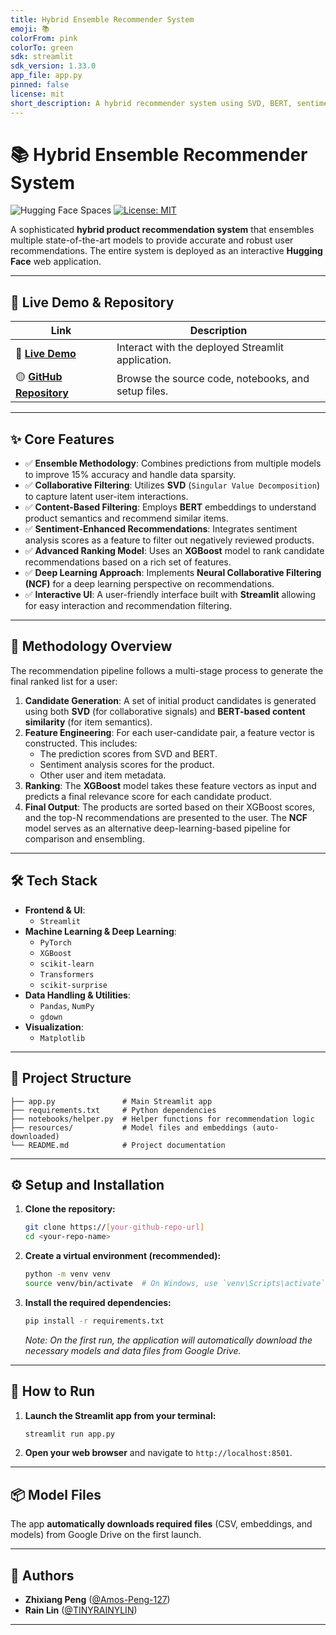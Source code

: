 ```yaml
---
title: Hybrid Ensemble Recommender System
emoji: 📚
colorFrom: pink
colorTo: green
sdk: streamlit
sdk_version: 1.33.0
app_file: app.py
pinned: false
license: mit
short_description: A hybrid recommender system using SVD, BERT, sentiment analysis, XGBoost, and NCF.
---
```


# 📚 Hybrid Ensemble Recommender System

![Hugging Face Spaces](https://img.shields.io/badge/%F0%9F%A4%97%20Hugging%20Face-Spaces-blue)
[![License: MIT](https://img.shields.io/badge/License-MIT-yellow.svg)](https://opensource.org/licenses/MIT)

A sophisticated **hybrid product recommendation system** that ensembles multiple state-of-the-art models to provide accurate and robust user recommendations. The entire system is deployed as an interactive **Hugging Face** web application.

---

## 🚀 Live Demo & Repository

| Link                                                                                            | Description                                         |
| ----------------------------------------------------------------------------------------------- | --------------------------------------------------- |
| 🔴 **[Live Demo](https://https://huggingface.co/spaces/ZPENG127/Hybrid-Ensemble-Recommender-System)**                                                        | Interact with the deployed Streamlit application.   |
| 🟡 **[GitHub Repository](https://github.com/Amos-Peng-127/Hybrid-Ensemble-Recommender-System)** | Browse the source code, notebooks, and setup files. |

---

## ✨ Core Features

- ✅ **Ensemble Methodology**: Combines predictions from multiple models to improve 15% accuracy and handle data sparsity.
- ✅ **Collaborative Filtering**: Utilizes **SVD** (`Singular Value Decomposition`) to capture latent user-item interactions.
- ✅ **Content-Based Filtering**: Employs **BERT** embeddings to understand product semantics and recommend similar items.
- ✅ **Sentiment-Enhanced Recommendations**: Integrates sentiment analysis scores as a feature to filter out negatively reviewed products.
- ✅ **Advanced Ranking Model**: Uses an **XGBoost** model to rank candidate recommendations based on a rich set of features.
- ✅ **Deep Learning Approach**: Implements **Neural Collaborative Filtering (NCF)** for a deep learning perspective on recommendations.
- ✅ **Interactive UI**: A user-friendly interface built with **Streamlit** allowing for easy interaction and recommendation filtering.

---

## 🧠 Methodology Overview

The recommendation pipeline follows a multi-stage process to generate the final ranked list for a user:

1.  **Candidate Generation**: A set of initial product candidates is generated using both **SVD** (for collaborative signals) and **BERT-based content similarity** (for item semantics).
2.  **Feature Engineering**: For each user-candidate pair, a feature vector is constructed. This includes:
    - The prediction scores from SVD and BERT.
    - Sentiment analysis scores for the product.
    - Other user and item metadata.
3.  **Ranking**: The **XGBoost** model takes these feature vectors as input and predicts a final relevance score for each candidate product.
4.  **Final Output**: The products are sorted based on their XGBoost scores, and the top-N recommendations are presented to the user. The **NCF** model serves as an alternative deep-learning-based pipeline for comparison and ensembling.

---

## 🛠 Tech Stack

- **Frontend & UI**:
  - `Streamlit`
- **Machine Learning & Deep Learning**:
  - `PyTorch`
  - `XGBoost`
  - `scikit-learn`
  - `Transformers`
  - `scikit-surprise`
- **Data Handling & Utilities**:
  - `Pandas`, `NumPy`
  - `gdown`
- **Visualization**:
  - `Matplotlib`

---

## 📂 Project Structure

```
├── app.py               # Main Streamlit app
├── requirements.txt     # Python dependencies
├── notebooks/helper.py  # Helper functions for recommendation logic
├── resources/           # Model files and embeddings (auto-downloaded)
└── README.md            # Project documentation
```

---

## ⚙️ Setup and Installation

1.  **Clone the repository:**

    ```bash
    git clone https://[your-github-repo-url]
    cd <your-repo-name>
    ```

2.  **Create a virtual environment (recommended):**

    ```bash
    python -m venv venv
    source venv/bin/activate  # On Windows, use `venv\Scripts\activate`
    ```

3.  **Install the required dependencies:**
    ```bash
    pip install -r requirements.txt
    ```
    _Note: On the first run, the application will automatically download the necessary models and data files from Google Drive._

---

## 🚀 How to Run

1.  **Launch the Streamlit app from your terminal:**

    ```bash
    streamlit run app.py
    ```

2.  **Open your web browser** and navigate to `http://localhost:8501`.

---

## 📦 Model Files

The app **automatically downloads required files** (CSV, embeddings, and models) from Google Drive on the first launch.

---

## 👥 Authors

- **Zhixiang Peng** ([@Amos-Peng-127](https://github.com/Amos-Peng-127))
- **Rain Lin** ([@TINYRAINYLIN](https://github.com/TINYRAINYLIN))

---

